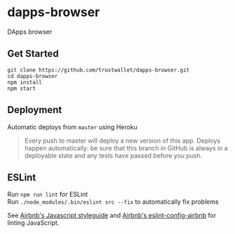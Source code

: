 # dapps-browser
DApps browser

## Get Started
```
git clone https://github.com/trustwallet/dapps-browser.git
cd dapps-browser
npm install
npm start
```

## Deployment
Automatic deploys from `master` using Heroku
> Every push to master will deploy a new version of this app. Deploys happen automatically: be sure that this branch in GitHub is always in a deployable state and any tests have passed before you push.

## ESLint
Run `npm run lint` for ESLint<br/>
Run `./node_modules/.bin/eslint src --fix` to automatically fix problems

See [Airbnb's Javascript styleguide](https://github.com/airbnb/javascript) and [Airbnb's eslint-config-airbnb](https://github.com/airbnb/javascript/tree/master/packages/eslint-config-airbnb) for linting JavaScript.
